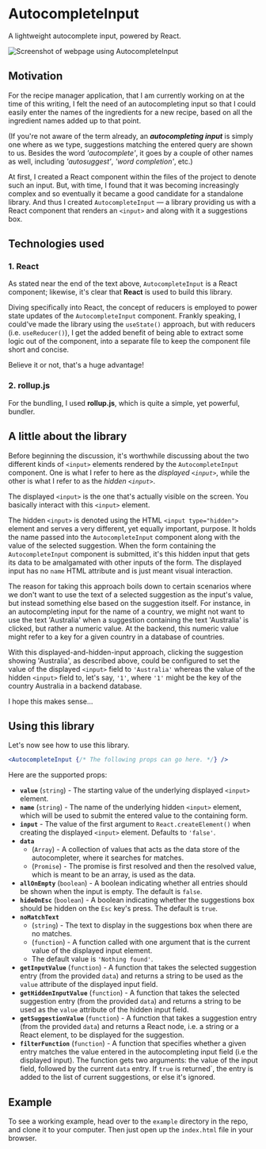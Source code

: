 # AutocompleteInput

A lightweight autocomplete input, powered by React.

![Screenshot of webpage using AutocompleteInput](https://user-images.githubusercontent.com/98707204/207377585-9a826aa6-7273-4707-ad41-9bcb3dcb9bf9.png)

## Motivation

For the recipe manager application, that I am currently working on at the time of this writing, I felt the need of an autocompleting input so that I could easily enter the names of the ingredients for a new recipe, based on all the ingredient names added up to that point. 

(If you're not aware of the term already, an **_autocompleting input_** is simply one where as we type, suggestions matching the entered query are shown to us. Besides the word _'autocomplete'_, it goes by a couple of other names as well, including _'autosuggest'_, _'word completion'_, etc.)

At first, I created a React component within the files of the project to denote such an input. But, with time, I found that it was becoming increasingly complex and so eventually it became a good candidate for a standalone library. And thus I created `AutocompleteInput` — a library providing us with a React component that renders an `<input>` and along with it a suggestions box.

## Technologies used

### 1. React

As stated near the end of the text above, `AutocompleteInput` is a React component; likewise, it's clear that **React** is used to build this library.

Diving specifically into React, the concept of reducers is employed to power state updates of the `AutocompleteInput` component. Frankly speaking, I could've made the library using the `useState()` approach, but with reducers (i.e. `useReducer()`), I get the added benefit of being able to extract some logic out of the component, into a separate file to keep the component file short and concise.

Believe it or not, that's a huge advantage!

### 2. rollup.js

For the bundling, I used **rollup.js**, which is quite a simple, yet powerful, bundler.


## A little about the library

Before beginning the discussion, it's worthwhile discussing about the two different kinds of `<input>` elements rendered by the `AutocompleteInput` component. One is what I refer to here as the _displayed `<input>`_, while the other is what I refer to as the _hidden `<input>`_.

The displayed `<input>` is the one that's actually visible on the screen. You basically interact with this `<input>` element.

The hidden `<input>` is denoted using the HTML `<input type="hidden">` element and serves a very different, yet equally important, purpose. It holds the name passed into the `AutocompleteInput` component along with the value of the selected suggestion. When the form containing the `AutocompleteInput` component is submitted, it's this hidden input that gets its data to be amalgamated with other inputs of the form. The displayed input has no `name` HTML attribute and is just meant visual interaction.

The reason for taking this approach boils down to certain scenarios where we don't want to use the text of a selected suggestion as the input's value, but instead something else based on the suggestion itself. For instance, in an autocompleting input for the name of a country, we might not want to use the text 'Australia' when a suggestion containing the text 'Australia' is clicked, but rather a numeric value. At the backend, this numeric value might refer to a key for a given country in a database of countries.

With this displayed-and-hidden-input approach, clicking the suggestion showing 'Australia', as described above, could be configured to set the value of the displayed `<input>` field to `'Australia'` whereas the value of the hidden `<input>` field to, let's say, `'1'`, where `'1'` might be the key of the country Australia in a backend database.

I hope this makes sense...

## Using this library

Let's now see how to use this library.

```jsx
<AutocompleteInput {/* The following props can go here. */} />
```

Here are the supported props:

- **`value`** (`string`) - The starting value of the underlying displayed `<input>` element.
- **`name`** (`string`) - The name of the underlying hidden `<input>` element, which will be used to submit the entered value to the containing form.
- **`input`** - The value of the first argument to `React.createElement()` when creating the displayed `<input>` element. Defaults to `'false'`.
- **`data`**
  - (`Array`) - A collection of values that acts as the data store of the autocompleter, where it searches for matches.
  - (`Promise`) - The promise is first resolved and then the resolved value, which is meant to be an array, is used as the data.
- **`allOnEmpty`** (`boolean`) - A boolean indicating whether all entries should be shown when the input is empty. The default is `false`.
- **`hideOnEsc`** (`boolean`) - A boolean indicating whether the suggestions box should be hidden on the `Esc` key's press. The default is `true`.
- **`noMatchText`**
  - (`string`) - The text to display in the suggestions box when there are no matches.
  - (`function`) - A function called with one argument that is the current value of the displayed input element.
  - The default value is `'Nothing found'`.
- **`getInputValue`** (`function`) - A function that takes the selected suggestion entry (from the provided `data`) and returns a string to be used as the `value` attribute of the displayed input field.
- **`getHiddenInputValue`** (`function`) - A function that takes the selected suggestion entry (from the provided `data`) and returns a string to be used as the `value` attribute of the hidden input field.
- **`getSuggestionValue`** (`function`) - A function that takes a suggestion entry (from the provided `data`) and returns a React node, i.e. a string or a React element, to be displayed for the suggestion.
- **`filterFunction`** (`function`) - A function that specifies whether a given entry matches the value entered in the autocompleting input field (i.e the displayed input). The function gets two arguments: the value of the input field, followed by the current `data` entry. If `true` is returned`, the entry is added to the list of current suggestions, or else it's ignored.


## Example

To see a working example, head over to the `example` directory in the repo, and clone it to your computer. Then just open up the `index.html` file in your browser.

